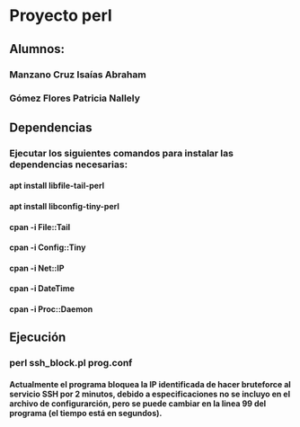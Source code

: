 # Proyecto perl  
## Alumnos:  
### Manzano Cruz Isaías Abraham  
### Gómez Flores Patricia Nallely  
## Dependencias  
### Ejecutar los siguientes comandos para instalar las dependencias necesarias:  
#### apt install libfile-tail-perl  
#### apt install libconfig-tiny-perl  
#### cpan -i File::Tail  
#### cpan -i Config::Tiny  
#### cpan -i Net::IP  
#### cpan -i DateTime  
#### cpan -i Proc::Daemon  
## Ejecución  
### perl ssh_block.pl prog.conf  

#### Actualmente el programa bloquea la IP identificada de hacer bruteforce al servicio SSH por 2 minutos, debido a especificaciones no se incluyo en el archivo de configurarción, pero se puede cambiar en la linea 99 del programa (el tiempo está en segundos).  
